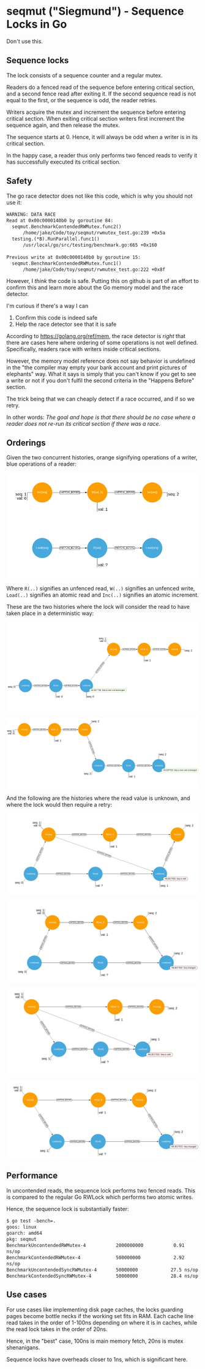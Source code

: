 # seqmut ("Siegmund") - Sequence Locks in Go

Don't use this.

## Sequence locks

The lock consists of a sequence counter and a regular mutex. 

Readers do a fenced read of the sequence before entering critical section, and a second fence read after exiting it.
If the second sequence read is not equal to the first, or the sequence is odd, the reader retries.

Writers acquire the mutex and increment the sequence before entering critical section. 
When exiting critical section writers first increment the sequence again, and then release the mutex.

The sequence starts at 0. Hence, it will always be odd when a writer is in its critical section.

In the happy case, a reader thus only performs two fenced reads to verify it has successfully executed its critical section.

## Safety

The go race detector does not like this code, which is why you should not use it:

```
WARNING: DATA RACE
Read at 0x00c0000140b0 by goroutine 84:
  seqmut.BenchmarkContendedRWMutex.func2()
      /home/jake/Code/toy/seqmut/rwmutex_test.go:239 +0x5a
  testing.(*B).RunParallel.func1()
      /usr/local/go/src/testing/benchmark.go:665 +0x160

Previous write at 0x00c0000140b0 by goroutine 15:
  seqmut.BenchmarkContendedRWMutex.func1()
      /home/jake/Code/toy/seqmut/rwmutex_test.go:222 +0x8f

```

However, I *think* the code is safe. 
Putting this on github is part of an effort to confirm this and learn more about the Go memory model and the race detector.

I'm curious if there's a way I can 

1) Confirm this code is indeed safe
2) Help the race detector see that it is safe

According to https://golang.org/ref/mem, the race detector is *right* that there are cases here where ordering of some operations is not well defined.
Specifically, readers race with writers inside critical sections. 

However, the memory model reference does not say behavior is undefined in the "the compiler may empty your bank account and print pictures of elephants" way.
What it says is simply that you can't know if you get to see a write or not if you don't fulfil the second criteria in the "Happens Before" section.

The trick being that we can cheaply detect if a race occurred, and if so we retry.

In other words: *The goal and hope is that there should be no case where a reader does not re-run its critical section if there was a race.*


## Orderings

Given the two concurrent histories, orange signifying operations of a writer, blue operations of a reader:

![history graph](https://raw.githubusercontent.com/jakewins/seqmut/master/histories/overview.png)

Where `R(..)` signifies an unfenced read, `W(..)` signifies an unfenced write, `Load(..)` signifies an atomic read and `Inc(..)`
signifies an atomic increment.  

These are the two histories where the lock will consider the read to have taken place in a deterministic way:

![happy path 1](https://raw.githubusercontent.com/jakewins/seqmut/master/histories/happy1.png)

![happy path 2](https://raw.githubusercontent.com/jakewins/seqmut/master/histories/happy2.png)

And the following are the histories where the read value is unknown, and where the lock would then require a retry:

![sad path 1](https://raw.githubusercontent.com/jakewins/seqmut/master/histories/rs_ws_re_we.png)

![sad path 1](https://raw.githubusercontent.com/jakewins/seqmut/master/histories/rs_ws_we_re.png)

![sad path 1](https://raw.githubusercontent.com/jakewins/seqmut/master/histories/ws_rs_re_we.png)

![sad path 1](https://raw.githubusercontent.com/jakewins/seqmut/master/histories/ws_rs_we_re.png)

## Performance

In uncontended reads, the sequence lock performs two fenced reads. This is compared to the regular Go RWLock which performs two atomic writes.

Hence, the sequence lock is substantially faster:

```
$ go test -bench=.
goos: linux
goarch: amd64
pkg: seqmut
BenchmarkUncontendedRWMutex-4       	2000000000	         0.91 ns/op
BenchmarkContendedRWMutex-4         	500000000	         2.92 ns/op
BenchmarkUncontendedSyncRWMutex-4   	50000000	        27.5 ns/op
BenchmarkContendedSyncRWMutex-4     	50000000	        28.4 ns/op
```

## Use cases

For use cases like implementing disk page caches, the locks guarding pages become bottle necks if the working set fits in RAM.
Each cache line read takes in the order of 1-100ns depending on where it is in caches, while the read lock takes in the order of 20ns.

Hence, in the "best" case, 100ns is main memory fetch, 20ns is mutex shenanigans.

Sequence locks have overheads closer to 1ns, which is significant here.


